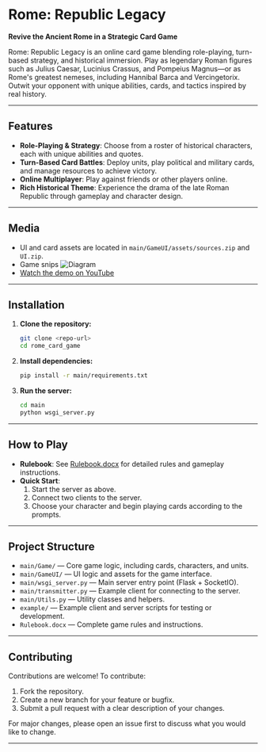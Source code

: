 # Rome: Republic Legacy

**Revive the Ancient Rome in a Strategic Card Game**

Rome: Republic Legacy is an online card game blending role-playing, turn-based strategy, and historical immersion. Play as legendary Roman figures such as Julius Caesar, Lucinius Crassus, and Pompeius Magnus—or as Rome's greatest nemeses, including Hannibal Barca and Vercingetorix. Outwit your opponent with unique abilities, cards, and tactics inspired by real history.

---

## Features
- **Role-Playing & Strategy**: Choose from a roster of historical characters, each with unique abilities and quotes.
- **Turn-Based Card Battles**: Deploy units, play political and military cards, and manage resources to achieve victory.
- **Online Multiplayer**: Play against friends or other players online.
- **Rich Historical Theme**: Experience the drama of the late Roman Republic through gameplay and character design.

---

## Media
- UI and card assets are located in `main/GameUI/assets/sources.zip` and `UI.zip`.
- Game snips 
![Diagram](example/Media/caesar_vs_verc.png)
- [Watch the demo on YouTube](https://youtu.be/A2nODfNM6Kk?si=6t75-n24slFVN0me)


---

## Installation
1. **Clone the repository:**
   ```bash
   git clone <repo-url>
   cd rome_card_game
   ```
2. **Install dependencies:**
   ```bash
   pip install -r main/requirements.txt
   ```
3. **Run the server:**
   ```bash
   cd main
   python wsgi_server.py
   ```

---

## How to Play
- **Rulebook**: See [Rulebook.docx](./Rulebook.docx) for detailed rules and gameplay instructions.
- **Quick Start**:
  1. Start the server as above.
  2. Connect two clients to the server.
  3. Choose your character and begin playing cards according to the prompts.

---

## Project Structure
- `main/Game/` — Core game logic, including cards, characters, and units.
- `main/GameUI/` — UI logic and assets for the game interface.
- `main/wsgi_server.py` — Main server entry point (Flask + SocketIO).
- `main/transmitter.py` — Example client for connecting to the server.
- `main/Utils.py` — Utility classes and helpers.
- `example/` — Example client and server scripts for testing or development.
- `Rulebook.docx` — Complete game rules and instructions.

---

## Contributing
Contributions are welcome! To contribute:
1. Fork the repository.
2. Create a new branch for your feature or bugfix.
3. Submit a pull request with a clear description of your changes.

For major changes, please open an issue first to discuss what you would like to change.

---
